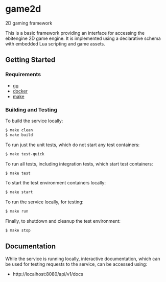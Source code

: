 # game2d
2D gaming framework

This is a basic framework providing an interface for accessing the ebitengine
2D game engine. It is implemented using a declarative schema with embedded Lua
scripting and game assets.

## Getting Started

### Requirements

- [go](https://go.dev/dl/)
- [docker](https://docs.docker.com/get-docker/)
- [make](https://www.gnu.org/software/make/)

### Building and Testing

To build the service locally:

```sh
$ make clean
$ make build
```

To run just the unit tests, which do not start any test containers:

```sh
$ make test-quick
```

To run all tests, including integration tests, which start test containers:

```sh
$ make test
```

To start the test environment containers locally:

```sh
$ make start
```

To run the service locally, for testing:

```sh
$ make run
```

Finally, to shutdown and cleanup the test environment:

```sh
$ make stop
```

## Documentation

While the service is running locally, interactive documentation, which can be
used for testing requests to the service, can be accessed using:

- http://localhost:8080/api/v1/docs
